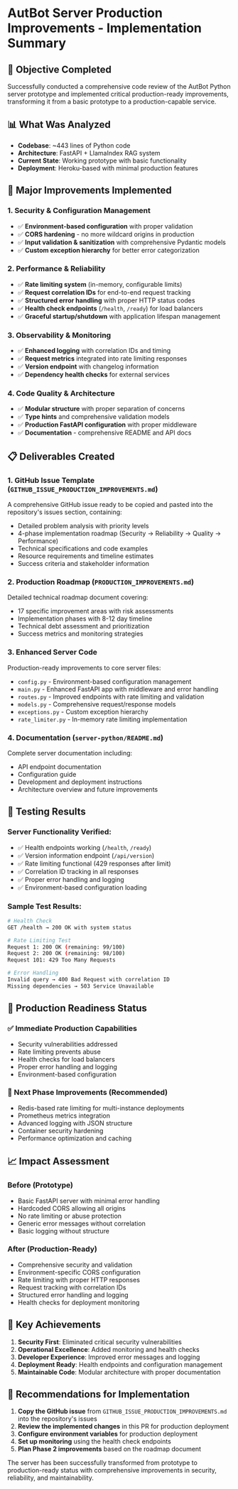 # AutBot Server Production Improvements - Implementation Summary

## 🎯 Objective Completed
Successfully conducted a comprehensive code review of the AutBot Python server prototype and implemented critical production-ready improvements, transforming it from a basic prototype to a production-capable service.

## 📊 What Was Analyzed
- **Codebase**: ~443 lines of Python code
- **Architecture**: FastAPI + LlamaIndex RAG system
- **Current State**: Working prototype with basic functionality
- **Deployment**: Heroku-based with minimal production features

## 🚀 Major Improvements Implemented

### 1. Security & Configuration Management
- ✅ **Environment-based configuration** with proper validation
- ✅ **CORS hardening** - no more wildcard origins in production
- ✅ **Input validation & sanitization** with comprehensive Pydantic models
- ✅ **Custom exception hierarchy** for better error categorization

### 2. Performance & Reliability
- ✅ **Rate limiting system** (in-memory, configurable limits)
- ✅ **Request correlation IDs** for end-to-end request tracking
- ✅ **Structured error handling** with proper HTTP status codes
- ✅ **Health check endpoints** (`/health`, `/ready`) for load balancers
- ✅ **Graceful startup/shutdown** with application lifespan management

### 3. Observability & Monitoring
- ✅ **Enhanced logging** with correlation IDs and timing
- ✅ **Request metrics** integrated into rate limiting responses
- ✅ **Version endpoint** with changelog information
- ✅ **Dependency health checks** for external services

### 4. Code Quality & Architecture
- ✅ **Modular structure** with proper separation of concerns
- ✅ **Type hints** and comprehensive validation models
- ✅ **Production FastAPI configuration** with proper middleware
- ✅ **Documentation** - comprehensive README and API docs

## 📋 Deliverables Created

### 1. **GitHub Issue Template** (`GITHUB_ISSUE_PRODUCTION_IMPROVEMENTS.md`)
A comprehensive GitHub issue ready to be copied and pasted into the repository's issues section, containing:
- Detailed problem analysis with priority levels
- 4-phase implementation roadmap (Security → Reliability → Quality → Performance)
- Technical specifications and code examples
- Resource requirements and timeline estimates
- Success criteria and stakeholder information

### 2. **Production Roadmap** (`PRODUCTION_IMPROVEMENTS.md`)
Detailed technical roadmap document covering:
- 17 specific improvement areas with risk assessments
- Implementation phases with 8-12 day timeline
- Technical debt assessment and prioritization
- Success metrics and monitoring strategies

### 3. **Enhanced Server Code**
Production-ready improvements to core server files:
- `config.py` - Environment-based configuration management
- `main.py` - Enhanced FastAPI app with middleware and error handling
- `routes.py` - Improved endpoints with rate limiting and validation
- `models.py` - Comprehensive request/response models
- `exceptions.py` - Custom exception hierarchy
- `rate_limiter.py` - In-memory rate limiting implementation

### 4. **Documentation** (`server-python/README.md`)
Complete server documentation including:
- API endpoint documentation
- Configuration guide
- Development and deployment instructions
- Architecture overview and future improvements

## 🧪 Testing Results

### Server Functionality Verified:
- ✅ Health endpoints working (`/health`, `/ready`)
- ✅ Version information endpoint (`/api/version`)
- ✅ Rate limiting functional (429 responses after limit)
- ✅ Correlation ID tracking in all responses
- ✅ Proper error handling and logging
- ✅ Environment-based configuration loading

### Sample Test Results:
```bash
# Health Check
GET /health → 200 OK with system status

# Rate Limiting Test
Request 1: 200 OK (remaining: 99/100)
Request 2: 200 OK (remaining: 98/100)
Request 101: 429 Too Many Requests

# Error Handling
Invalid query → 400 Bad Request with correlation ID
Missing dependencies → 503 Service Unavailable
```

## 🎯 Production Readiness Status

### ✅ Immediate Production Capabilities
- Security vulnerabilities addressed
- Rate limiting prevents abuse
- Health checks for load balancers
- Proper error handling and logging
- Environment-based configuration

### 🔄 Next Phase Improvements (Recommended)
- Redis-based rate limiting for multi-instance deployments
- Prometheus metrics integration
- Advanced logging with JSON structure
- Container security hardening
- Performance optimization and caching

## 📈 Impact Assessment

### Before (Prototype)
- Basic FastAPI server with minimal error handling
- Hardcoded CORS allowing all origins
- No rate limiting or abuse protection
- Generic error messages without correlation
- Basic logging without structure

### After (Production-Ready)
- Comprehensive security and validation
- Environment-specific CORS configuration
- Rate limiting with proper HTTP responses
- Request tracking with correlation IDs
- Structured error handling and logging
- Health checks for deployment monitoring

## 🎉 Key Achievements

1. **Security First**: Eliminated critical security vulnerabilities
2. **Operational Excellence**: Added monitoring and health checks
3. **Developer Experience**: Improved error messages and logging
4. **Deployment Ready**: Health endpoints and configuration management
5. **Maintainable Code**: Modular architecture with proper documentation

## 📝 Recommendations for Implementation

1. **Copy the GitHub issue** from `GITHUB_ISSUE_PRODUCTION_IMPROVEMENTS.md` into the repository's issues
2. **Review the implemented changes** in this PR for production deployment
3. **Configure environment variables** for production deployment
4. **Set up monitoring** using the health check endpoints
5. **Plan Phase 2 improvements** based on the roadmap document

The server has been successfully transformed from prototype to production-ready status with comprehensive improvements in security, reliability, and maintainability.